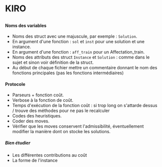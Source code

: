 # KIRO
##
###
#### Noms des variables

* Noms des struct avec une majuscule, par exemple : `Solution`.
* En argument d'une fonction : `sol` et `inst` pour une solution et une instance.
* En argument d'une fonction : `aff_train` pour un Affectation_train.
* Noms des attributs des struct `Instance` et `Solution` : comme dans le sujet et sinon voir définition de la struct.
* Au début de chaque fichier mettre un commentaire donnant le nom des fonctions principales (pas les fonctions intermédiaires)

#### Protocole
* Parseurs + fonction coût.
* Verbose à la fonction de coût.
* Temps d'exécution de la fonction coût : si trop long on s'attarde dessus / trouve des méthodes pour ne pas le recalculer
* Codes des heuristiques.
* Coder des moves.
* Vérifier que les moves conservent l'admissibilité, éventuellement modifier la manière dont on stocke les solutions.

##### Bien étudier
* Les différentes contributions au coût
* La forme de l'instance
